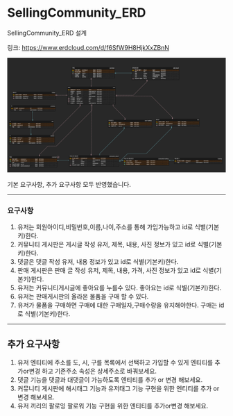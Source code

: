 # SellingCommunity_ERD

SellingCommunity_ERD 설계

링크: https://www.erdcloud.com/d/f6SfW9H8HjkXxZBnN

![ERD](./image.png)

기본 요구사항, 추가 요구사항 모두 반영했습니다.

---

### 요구사항

1. 유저는 회원아이디,비밀번호,이름,나이,주소를 통해 가입가능하고 id로 식별(기본키)한다.
2. 커뮤니티 게시판은 게시글 작성 유저, 제목, 내용, 사진 정보가 있고 id로 식별(기본키)한다.
3. 댓글은 댓글 작성 유저, 내용 정보가 있고 id로 식별(기본키)한다.
4. 판매 게시판은 판매 글 작성 유저, 제목, 내용, 가격, 사진 정보가 있고 id로 식별(기본키)한다.
5. 유저는 커뮤니티게시글에 좋아요를 누를수 있다. 좋아요는 id로 식별(기본키)한다.
6. 유저는 판매게시판의 올라온 물품을 구매 할 수 있다.
7. 유저가 물품을 구매하면 구매에 대한 구매일자,구매수량을 유지해야한다. 구매는 id로 식별(기본키)한다.

---

## 추가 요구사항

1. 유저 엔티티에 주소를 도, 시, 구를 목록에서 선택하고 가입할 수 있게 엔티티를 추가or변경 하고 기존주소 속성은 상세주소로 바꿔보세요.
2. 댓글 기능을 댓글과 대댓글이 가능하도록 엔티티를 추가 or 변경 해보세요.
3. 커뮤니티 게시판에 해시태그 기능과 유저태그 기능 구현을 위한 엔티티를 추가 or 변경 해보세요.
4. 유저 끼리의 팔로잉 팔로워 기능 구현을 위한 엔티티를 추가or변경 해보세요.

